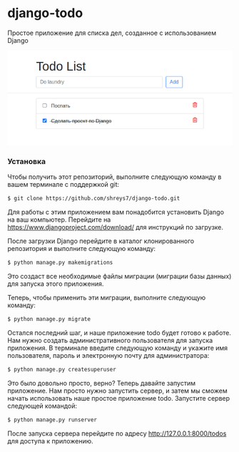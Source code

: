 # django-todo
Простое приложение для списка дел, созданное с использованием Django

![Приложение todo](./todos/app.png)
### Установка
Чтобы получить этот репозиторий, выполните следующую команду в вашем терминале с поддержкой git:
```bash
$ git clone https://github.com/shreys7/django-todo.git
```
Для работы с этим приложением вам понадобится установить Django на ваш компьютер. Перейдите на https://www.djangoproject.com/download/ для инструкций по загрузке.

После загрузки Django перейдите в каталог клонированного репозитория и выполните следующую команду:

```bash
$ python manage.py makemigrations
```

Это создаст все необходимые файлы миграции (миграции базы данных) для запуска этого приложения.

Теперь, чтобы применить эти миграции, выполните следующую команду:

```bash
$ python manage.py migrate
```

Остался последний шаг, и наше приложение todo будет готово к работе. Нам нужно создать административного пользователя для запуска приложения. В терминале введите следующую команду и укажите имя пользователя, пароль и электронную почту для администратора:

```bash
$ python manage.py createsuperuser
```

Это было довольно просто, верно? Теперь давайте запустим приложение. Нам просто нужно запустить сервер, и затем мы сможем начать использовать наше простое приложение todo. Запустите сервер следующей командой:

```bash
$ python manage.py runserver
```

После запуска сервера перейдите по адресу http://127.0.0.1:8000/todos для доступа к приложению.